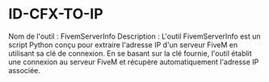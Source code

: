 # ID-CFX-TO-IP
Nom de l'outil : FivemServerInfo  Description : L'outil FivemServerInfo est un script Python conçu pour extraire l'adresse IP d'un serveur FiveM en utilisant sa clé de connexion. En se basant sur la clé fournie, l'outil établit une connexion au serveur FiveM et récupère automatiquement l'adresse IP associée.
